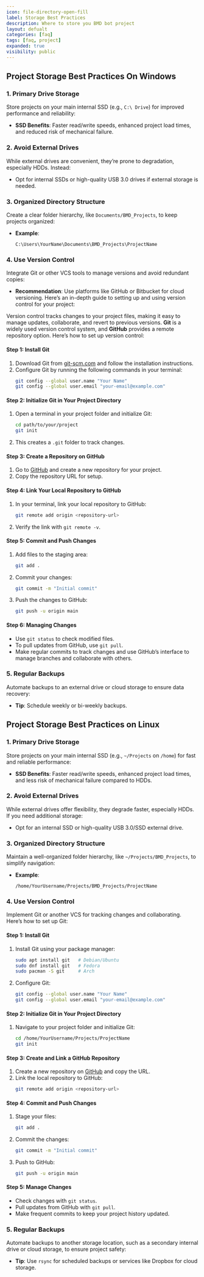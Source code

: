 ```yaml
---
icon: file-directory-open-fill
label: Storage Best Practices
description: Where to store you BMD bot project
layout: defualt
categories: [faq]
tags: [faq, project]
expanded: true
visibility: public
---
```


## Project Storage Best Practices On Windows

### 1. Primary Drive Storage

Store projects on your main internal SSD (e.g., `C:\ Drive`) for improved performance and reliability:
- **SSD Benefits**: Faster read/write speeds, enhanced project load times, and reduced risk of mechanical failure.

### 2. Avoid External Drives

While external drives are convenient, they’re prone to degradation, especially HDDs. Instead:
- Opt for internal SSDs or high-quality USB 3.0 drives if external storage is needed.

### 3. Organized Directory Structure

Create a clear folder hierarchy, like `Documents/BMD_Projects`, to keep projects organized:
- **Example**:
  ```plaintext
  C:\Users\YourName\Documents\BMD_Projects\ProjectName
  ```

### 4. Use Version Control

Integrate Git or other VCS tools to manage versions and avoid redundant copies:
- **Recommendation**: Use platforms like GitHub or Bitbucket for cloud versioning.
Here’s an in-depth guide to setting up and using version control for your project:

Version control tracks changes to your project files, making it easy to manage updates, collaborate, and revert to previous versions. **Git** is a widely used version control system, and **GitHub** provides a remote repository option. Here’s how to set up version control:

#### Step 1: Install Git
1. Download Git from [git-scm.com](https://git-scm.com/) and follow the installation instructions.
2. Configure Git by running the following commands in your terminal:
    ```bash
    git config --global user.name "Your Name"
    git config --global user.email "your-email@example.com"
    ```

#### Step 2: Initialize Git in Your Project Directory
1. Open a terminal in your project folder and initialize Git:
    ```bash
    cd path/to/your/project
    git init
    ```
2. This creates a `.git` folder to track changes.

#### Step 3: Create a Repository on GitHub
1. Go to [GitHub](https://github.com/) and create a new repository for your project.
2. Copy the repository URL for setup.

#### Step 4: Link Your Local Repository to GitHub
1. In your terminal, link your local repository to GitHub:
    ```bash
    git remote add origin <repository-url>
    ```
2. Verify the link with `git remote -v`.

#### Step 5: Commit and Push Changes
1. Add files to the staging area:
    ```bash
    git add .
    ```
2. Commit your changes:
    ```bash
    git commit -m "Initial commit"
    ```
3. Push the changes to GitHub:
    ```bash
    git push -u origin main
    ```

#### Step 6: Managing Changes
- Use `git status` to check modified files.
- To pull updates from GitHub, use `git pull`.
- Make regular commits to track changes and use GitHub’s interface to manage branches and collaborate with others.

### 5. Regular Backups

Automate backups to an external drive or cloud storage to ensure data recovery:
- **Tip**: Schedule weekly or bi-weekly backups.






## Project Storage Best Practices on Linux

### 1. Primary Drive Storage

Store projects on your main internal SSD (e.g., `~/Projects` on `/home`) for fast and reliable performance:
- **SSD Benefits**: Faster read/write speeds, enhanced project load times, and less risk of mechanical failure compared to HDDs.

### 2. Avoid External Drives

While external drives offer flexibility, they degrade faster, especially HDDs. If you need additional storage:
- Opt for an internal SSD or high-quality USB 3.0/SSD external drive.

### 3. Organized Directory Structure

Maintain a well-organized folder hierarchy, like `~/Projects/BMD_Projects`, to simplify navigation:
- **Example**:
  ```plaintext
  /home/YourUsername/Projects/BMD_Projects/ProjectName
  ```

### 4. Use Version Control

Implement Git or another VCS for tracking changes and collaborating. Here’s how to set up Git:

#### Step 1: Install Git
1. Install Git using your package manager:
    ```bash
    sudo apt install git   # Debian/Ubuntu
    sudo dnf install git   # Fedora
    sudo pacman -S git     # Arch
    ```
2. Configure Git:
    ```bash
    git config --global user.name "Your Name"
    git config --global user.email "your-email@example.com"
    ```

#### Step 2: Initialize Git in Your Project Directory
1. Navigate to your project folder and initialize Git:
    ```bash
    cd /home/YourUsername/Projects/ProjectName
    git init
    ```

#### Step 3: Create and Link a GitHub Repository
1. Create a new repository on [GitHub](https://github.com/) and copy the URL.
2. Link the local repository to GitHub:
    ```bash
    git remote add origin <repository-url>
    ```

#### Step 4: Commit and Push Changes
1. Stage your files:
    ```bash
    git add .
    ```
2. Commit the changes:
    ```bash
    git commit -m "Initial commit"
    ```
3. Push to GitHub:
    ```bash
    git push -u origin main
    ```

#### Step 5: Manage Changes
- Check changes with `git status`.
- Pull updates from GitHub with `git pull`.
- Make frequent commits to keep your project history updated.

### 5. Regular Backups

Automate backups to another storage location, such as a secondary internal drive or cloud storage, to ensure project safety:
- **Tip**: Use `rsync` for scheduled backups or services like Dropbox for cloud storage.